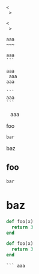 ```
<
 >
```

~~~
<
 >
~~~

```
aaa
~~~
```

````
aaa
```
``````

   ```
   aaa
    aaa
  aaa
   ```

    ```
    aaa
    ```

``` ```
aaa

foo
```
bar
```
baz

foo
---
~~~
bar
~~~
# baz

```ruby
def foo(x)
  return 3
end
```

~~~~    ruby startline=3 $%@#$
def foo(x)
  return 3
end
~~~~~~~

```
``` aaa
```
